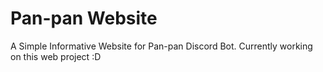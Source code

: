 # Pan-pan Website
A Simple Informative Website for Pan-pan Discord Bot. Currently working on this web project :D
